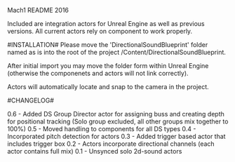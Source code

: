 Mach1 README
2016

Included are integration actors for Unreal Engine as well as previous versions. 
All current actors rely on component to work properly.

#INSTALLATION#
Please move the 'DirectionalSoundBlueprint' folder named as is into the root of the project /Content/DirectionalSoundBlueprint.

After initial import you may move the folder form within Unreal Engine (otherwise the componenets and actors will not link correctly).

Actors will automatically locate and snap to the camera in the project.

#CHANGELOG#

0.6 - Added DS Group Director actor for assigning buss and creating depth for positional tracking (Solo group excluded, all other groups mix together to 100%)
0.5 - Moved handling to components for all DS types
0.4 - Incorporated pitch detection for actors
0.3 - Added trigger based actor that includes trigger box
0.2 - Actors incorporate directional channels (each actor contains full mix)
0.1 - Unsynced solo 2d-sound actors